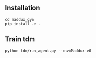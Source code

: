 ## Installation
```
cd maddux_gym   
pip install -e .
```

## Train tdm
```
python tdm/run_agent.py --env=Maddux-v0
```